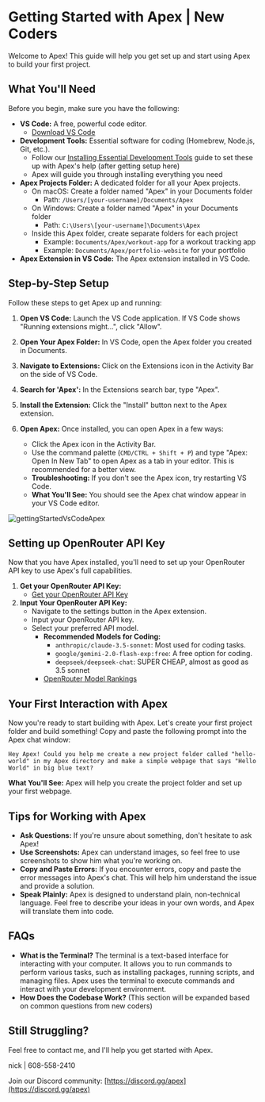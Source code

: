 # Getting Started with Apex | New Coders

Welcome to Apex! This guide will help you get set up and start using Apex to build your first project.

## What You'll Need

Before you begin, make sure you have the following:

-   **VS Code:** A free, powerful code editor.
    -   [Download VS Code](https://code.visualstudio.com/)
-   **Development Tools:** Essential software for coding (Homebrew, Node.js, Git, etc.).
    -   Follow our [Installing Essential Development Tools](installing-dev-essentials.md) guide to set these up with Apex's help (after getting setup here)
    -   Apex will guide you through installing everything you need
-   **Apex Projects Folder:** A dedicated folder for all your Apex projects.
    -   On macOS: Create a folder named "Apex" in your Documents folder
        -   Path: `/Users/[your-username]/Documents/Apex`
    -   On Windows: Create a folder named "Apex" in your Documents folder
        -   Path: `C:\Users\[your-username]\Documents\Apex`
    -   Inside this Apex folder, create separate folders for each project
        -   Example: `Documents/Apex/workout-app` for a workout tracking app
        -   Example: `Documents/Apex/portfolio-website` for your portfolio
-   **Apex Extension in VS Code:** The Apex extension installed in VS Code.


## Step-by-Step Setup

Follow these steps to get Apex up and running:

1. **Open VS Code:** Launch the VS Code application. If VS Code shows "Running extensions might...", click "Allow".

2. **Open Your Apex Folder:** In VS Code, open the Apex folder you created in Documents.

3. **Navigate to Extensions:** Click on the Extensions icon in the Activity Bar on the side of VS Code.

4. **Search for 'Apex':** In the Extensions search bar, type "Apex".

5. **Install the Extension:** Click the "Install" button next to the Apex extension.

6. **Open Apex:** Once installed, you can open Apex in a few ways:
    - Click the Apex icon in the Activity Bar.
    - Use the command palette (`CMD/CTRL + Shift + P`) and type "Apex: Open In New Tab" to open Apex as a tab in your editor. This is recommended for a better view.
    - **Troubleshooting:** If you don't see the Apex icon, try restarting VS Code.
    - **What You'll See:** You should see the Apex chat window appear in your VS Code editor.

![gettingStartedVsCodeApex](https://github.com/user-attachments/assets/622b4bb7-859b-4c2e-b87b-c12e3eabefb8)

## Setting up OpenRouter API Key

Now that you have Apex installed, you'll need to set up your OpenRouter API key to use Apex's full capabilities.

1.  **Get your OpenRouter API Key:**
    -   [Get your OpenRouter API Key](https://openrouter.ai/)
2.  **Input Your OpenRouter API Key:**
    -   Navigate to the settings button in the Apex extension.
    -   Input your OpenRouter API key.
    -   Select your preferred API model.
        -   **Recommended Models for Coding:**
            -   `anthropic/claude-3.5-sonnet`: Most used for coding tasks.
            -   `google/gemini-2.0-flash-exp:free`: A free option for coding.
            -   `deepseek/deepseek-chat`: SUPER CHEAP, almost as good as 3.5 sonnet
        -   [OpenRouter Model Rankings](https://openrouter.ai/rankings/programming)

## Your First Interaction with Apex

Now you're ready to start building with Apex. Let's create your first project folder and build something! Copy and paste the following prompt into the Apex chat window:

```
Hey Apex! Could you help me create a new project folder called "hello-world" in my Apex directory and make a simple webpage that says "Hello World" in big blue text?
```

**What You'll See:** Apex will help you create the project folder and set up your first webpage.

## Tips for Working with Apex

-   **Ask Questions:** If you're unsure about something, don't hesitate to ask Apex!
-   **Use Screenshots:** Apex can understand images, so feel free to use screenshots to show him what you're working on.
-   **Copy and Paste Errors:** If you encounter errors, copy and paste the error messages into Apex's chat. This will help him understand the issue and provide a solution.
-   **Speak Plainly:** Apex is designed to understand plain, non-technical language. Feel free to describe your ideas in your own words, and Apex will translate them into code.

## FAQs

-   **What is the Terminal?** The terminal is a text-based interface for interacting with your computer. It allows you to run commands to perform various tasks, such as installing packages, running scripts, and managing files. Apex uses the terminal to execute commands and interact with your development environment.
-   **How Does the Codebase Work?** (This section will be expanded based on common questions from new coders)

## Still Struggling?

Feel free to contact me, and I'll help you get started with Apex.

nick | 608-558-2410

Join our Discord community: [https://discord.gg/apex](https://discord.gg/apex)
